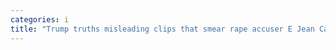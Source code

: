 ```yaml
---
categories: i
title: "Trump truths misleading clips that smear rape accuser E Jean Carroll after his deposition at MaraLago"
---
```


